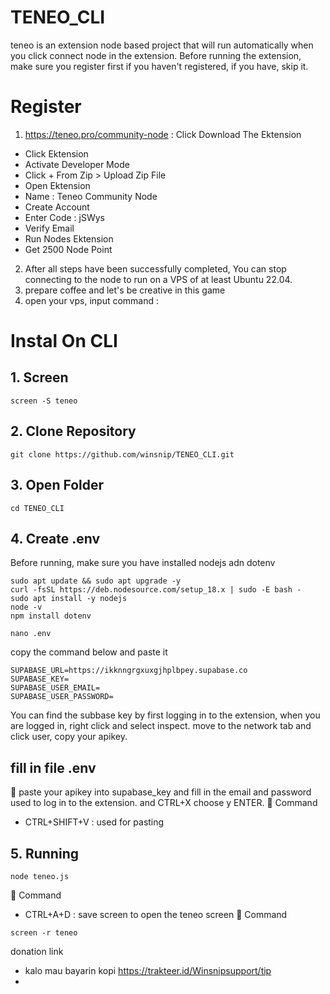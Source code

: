 # TENEO_CLI
teneo is an extension node based project that will run automatically when you click connect node in the extension.
Before running the extension, make sure you register first if you haven't registered, if you have, skip it.
# Register
1. https://teneo.pro/community-node : Click Download The Ektension
- Click Ektension
- Activate Developer Mode
- Click + From Zip > Upload Zip File
- Open Ektension
- Name : Teneo Community Node
- Create Account
- Enter Code : jSWys
- Verify Email
- Run Nodes Ektension
- Get 2500 Node Point
2. After all steps have been successfully completed, You can stop connecting to the node to run on a VPS of at least Ubuntu 22.04.
3. prepare coffee and let's be creative in this game
4. open your vps, input command :

# Instal On CLI
## 1. Screen
```
screen -S teneo
```
## 2. Clone Repository
```
git clone https://github.com/winsnip/TENEO_CLI.git
```
## 3. Open Folder
```
cd TENEO_CLI
```
## 4. Create .env
Before running, make sure you have installed nodejs adn dotenv
```
sudo apt update && sudo apt upgrade -y
curl -fsSL https://deb.nodesource.com/setup_18.x | sudo -E bash -
sudo apt install -y nodejs
node -v
npm install dotenv
```
```
nano .env
```
copy the command below and paste it
```
SUPABASE_URL=https://ikknngrgxuxgjhplbpey.supabase.co
SUPABASE_KEY=
SUPABASE_USER_EMAIL=
SUPABASE_USER_PASSWORD=
```
You can find the subbase key by first logging in to the extension, when you are logged in, right click and select inspect.
move to the network tab and click user, copy your apikey.
## fill in file .env
📌 paste your apikey into supabase_key and fill in the email and password used to log in to the extension. and CTRL+X choose y ENTER.
📌 Command
- CTRL+SHIFT+V : used for pasting
## 5. Running
```
node teneo.js
```
📌 Command
- CTRL+A+D     : save screen
to open the teneo screen
📌 Command
```
screen -r teneo
```
donation link
- kalo mau bayarin kopi https://trakteer.id/Winsnipsupport/tip
- 


